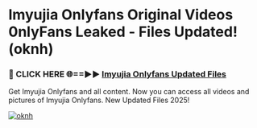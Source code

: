 # Imyujia Onlyfans Original Videos 0nlyFans Leaked - Files Updated! (oknh)

<h3>🔴 CLICK HERE 🌐==►► <a href="https://tinyurl.com/ehrbuxhb" rel="nofollow">Imyujia Onlyfans Updated Files</a></h3>

Get Imyujia Onlyfans and all content. Now you can access all videos and pictures of Imyujia Onlyfans. New Updated Files 2025!

[![oknh](https://i.imgur.com/lVYEuWS.gif)](https://tinyurl.com/ehrbuxhb)
